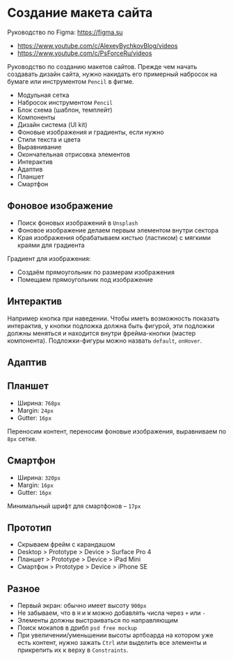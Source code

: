 # Создание макета сайта
Руководство по Figma: https://figma.su

- https://www.youtube.com/c/AlexeyBychkovBlog/videos
- https://www.youtube.com/c/PsForceRu/videos

Руководство по созданию макетов сайтов. Прежде чем начать создавать дизайн сайта, нужно накидать его примерный набросок на бумаге или инструментом `Pencil` в фигме.

- Модульная сетка
- Набросок инструментом `Pencil`
- Блок схема (шаблон, темплейт)
- Компоненты
- Дизайн система (UI kit)
- Фоновые изображения и градиенты, если нужно
- Стили текста и цвета
- Выравнивание
- Окончательная отрисовка элементов
- Интерактив
- Адаптив
- Планшет
- Смартфон

## Фоновое изображение
- Поиск фоновых изображений в `Unsplash`
- Фоновое изображение делаем первым элементом внутри сектора
- Края изображения обрабатываем кистью (ластиком) с мягкими краями для градиента

Градиент для изображения:
- Создаём прямоугольник по размерам изображения
- Помещаем прямоугольник под изображение

## Интерактив
Например кнопка при наведении. Чтобы иметь возможность показать интерактив, у кнопки подложка должна быть фигурой, эти подложки должны меняться и находится внутри фрейма-кнопки (мастер компонента). Подложки-фигуры можно назвать `default`, `onHover`.

## Адаптив

## Планшет
- Ширина: `768px`
- Margin: `24px`
- Gutter: `16px`

Переносим контент, переносим фоновые изображения, выравниваем по `8px` сетке.

## Смартфон
- Ширина: `320px`
- Margin: `16px`
- Gutter: `16px`

Минимальный шрифт для смартфонов &ndash; `17px`

## Прототип
- Скрываем фрейм с карандашом
- Desktop > Prototype > Device > Surface Pro 4
- Планшет > Prototype > Device > iPad Mini
- Смартфон > Prototype > Device > iPhone SE

## Разное
- Первый экран: обычно имеет высоту `900px`
- Не забываем, что в `H` и `W` можно добавлять числа через `+` или `-`
- Элементы должны выстраиваться по направляющим
- Поиск мокапов в дрибл `psd free mockup`
- При увеличении/уменьшении высоты артбоарда на котором уже есть контент, нужно зажать `Ctrl` или выделить все элементы и прикрепить их к верху в `Constraints`.
